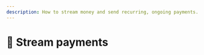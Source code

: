 ```yaml
---
description: How to stream money and send recurring, ongoing payments.
---
```


# 💸 Stream payments

